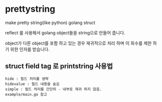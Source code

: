 # prettystring
make pretty string(like python) golang struct

reflect 를 사용해서 golang object들을 string으로 만들어 줍니다. 

object가 다른 object를 포함 하고 있는 경우 재귀적으로 처리 하며 
이 회수를 제한 하기 위한 인자를 받습니다. 

## struct field tag 로 printstring 사용법 

    hide : 필드 처리를 생략 
    hidevalue : 필드 내용을 숨김
    simple : 필드 처리를 간단히 - 내부로 재귀 하지 않음. 
    example/main.go 참고 